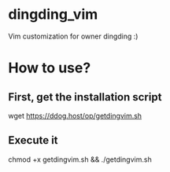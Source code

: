 # dingding_vim
Vim customization for owner dingding :)

# How to use?

## First, get the installation script
wget https://ddog.host/op/getdingvim.sh

## Execute it
chmod +x getdingvim.sh && ./getdingvim.sh
